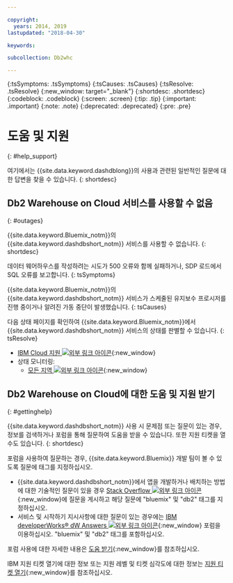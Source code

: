 ```yaml
---

copyright:
  years: 2014, 2019
lastupdated: "2018-04-30"

keywords:

subcollection: Db2whc

---
```


<!-- Attribute definitions --> 
{:tsSymptoms: .tsSymptoms} 
{:tsCauses: .tsCauses} 
{:tsResolve: .tsResolve} 
{:new_window: target="_blank"}
{:shortdesc: .shortdesc}
{:codeblock: .codeblock}
{:screen: .screen}
{:tip: .tip}
{:important: .important}
{:note: .note}
{:deprecated: .deprecated}
{:pre: .pre}

# 도움 및 지원
{: #help_support}

여기에서는 {{site.data.keyword.dashdblong}}의 사용과 관련된 일반적인 질문에 대한 답변을 찾을 수 있습니다.
{: shortdesc}

## Db2 Warehouse on Cloud 서비스를 사용할 수 없음
{: #outages}

{{site.data.keyword.Bluemix_notm}}의 {{site.data.keyword.dashdbshort_notm}} 서비스를 사용할 수 없습니다.
{: shortdesc}

데이터 웨어하우스를 작성하려는 시도가 500 오류와 함께 실패하거나, SDP 로드에서 SQL 오류를 보고합니다.
{: tsSymptoms}

{{site.data.keyword.Bluemix_notm}}의 {{site.data.keyword.dashdbshort_notm}} 서비스가 스케줄된 유지보수 프로시저를 진행 중이거나 알려진 가동 중단이 발생했습니다.
{: tsCauses}

다음 상태 페이지를 확인하여 {{site.data.keyword.Bluemix_notm}}에서 {{site.data.keyword.dashdbshort_notm}} 서비스의 상태를 판별할 수 있습니다.
{: tsResolve}

* [IBM Cloud 지원 ![외부 링크 아이콘](../../icons/launch-glyph.svg "외부 링크 아이콘")](https://developer.ibm.com/bluemix/support/#status){:new_window}
* 상태 모니터링:
  * [모든 지역 ![외부 링크 아이콘](../../icons/launch-glyph.svg "외부 링크 아이콘")](https://console.eu-gb.bluemix.net/status?tags=platform,runtimes,services,ibm:yp:eu-gb,ibm:yp:eu-de,ibm:yp:us-south,ibm:yp:au-syd){:new_window}

## Db2 Warehouse on Cloud에 대한 도움 및 지원 받기
{: #gettinghelp}

{{site.data.keyword.dashdbshort_notm}} 사용 시 문제점 또는 질문이 있는 경우, 정보를 검색하거나 포럼을 통해 질문하여 도움을 받을 수 있습니다. 또한 지원 티켓을 열 수도 있습니다.
{: shortdesc}

포럼을 사용하여 질문하는 경우, {{site.data.keyword.Bluemix}} 개발 팀이 볼 수 있도록 질문에 태그를 지정하십시오.

* {{site.data.keyword.dashdbshort_notm}}에서 앱을 개발하거나 배치하는 방법에 대한 기술적인 질문이 있을 경우 [Stack Overflow ![외부 링크 아이콘](../../icons/launch-glyph.svg "외부 링크 아이콘")](http://stackoverflow.com/search?q=dashdb+bluemix){:new_window}에 질문을 게시하고 해당 질문에 "bluemix" 및 "db2" 태그를 지정하십시오.
* 서비스 및 시작하기 지시사항에 대한 질문이 있는 경우에는 [IBM developerWorks® dW Answers ![외부 링크 아이콘](../../icons/launch-glyph.svg "외부 링크 아이콘")](https://developer.ibm.com/answers/topics/dashdb/?smartspace=bluemix){:new_window} 포럼을 이용하십시오. "bluemix" 및 "db2" 태그를 포함하십시오.

포럼 사용에 대한 자세한 내용은 [도움 받기](/docs/get-support/howtogetsupport.html#using-avatar){:new_window}를 참조하십시오.

IBM 지원 티켓 열기에 대한 정보 또는 지원 레벨 및 티켓 심각도에 대한 정보는 [지원 티켓 열기](/docs/get-support/howtogetsupport.html#open-ticket){:new_window}를 참조하십시오.



